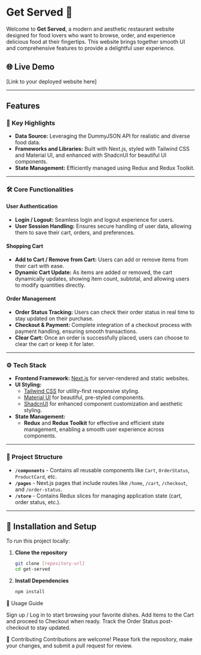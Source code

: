 # Get Served 🍲

Welcome to **Get Served**, a modern and aesthetic restaurant website designed for food lovers who want to browse, order, and experience delicious food at their fingertips. This website brings together smooth UI and comprehensive features to provide a delightful user experience.

## 🌐 Live Demo

[Link to your deployed website here]

---

## Features

### 🌟 Key Highlights

- **Data Source:** Leveraging the DummyJSON API for realistic and diverse food data.
- **Frameworks and Libraries:** Built with Next.js, styled with Tailwind CSS and Material UI, and enhanced with ShadcnUI for beautiful UI components.
- **State Management:** Efficiently managed using Redux and Redux Toolkit.

---

### 🛠️ Core Functionalities

#### User Authentication

- **Login / Logout:** Seamless login and logout experience for users.
- **User Session Handling:** Ensures secure handling of user data, allowing them to save their cart, orders, and preferences.

#### Shopping Cart

- **Add to Cart / Remove from Cart:** Users can add or remove items from their cart with ease.
- **Dynamic Cart Update:** As items are added or removed, the cart dynamically updates, showing item count, subtotal, and allowing users to modify quantities directly.

#### Order Management

- **Order Status Tracking:** Users can check their order status in real time to stay updated on their purchase.
- **Checkout & Payment:** Complete integration of a checkout process with payment handling, ensuring smooth transactions.
- **Clear Cart:** Once an order is successfully placed, users can choose to clear the cart or keep it for later.

---

### ⚙️ Tech Stack

- **Frontend Framework:** [Next.js](https://nextjs.org/) for server-rendered and static websites.
- **UI Styling:**
  - [Tailwind CSS](https://tailwindcss.com/) for utility-first responsive styling.
  - [Material UI](https://mui.com/) for beautiful, pre-styled components.
  - [ShadcnUI](https://ui.shadcn.dev/) for enhanced component customization and aesthetic styling.
- **State Management:**
  - **Redux** and **Redux Toolkit** for effective and efficient state management, enabling a smooth user experience across components.

---

### 📂 Project Structure

- **`/components`** - Contains all reusable components like `Cart`, `OrderStatus`, `ProductCard`, etc.
- **`/pages`** - Next.js pages that include routes like `/home`, `/cart`, `/checkout`, and `/order-status`.
- **`/store`** - Contains Redux slices for managing application state (cart, order status, etc.).

---

## 💾 Installation and Setup

To run this project locally:

1. **Clone the repository**

   ```bash
   git clone [repository-url]
   cd get-served

   ```

1. **Install Dependencies**

   ```bash
   npm install
   ```

🚀 Usage Guide

Sign up / Log in to start browsing your favorite dishes.
Add items to the Cart and proceed to Checkout when ready.
Track the Order Status post-checkout to stay updated.

🤝 Contributing
Contributions are welcome! Please fork the repository, make your changes, and submit a pull request for review.
